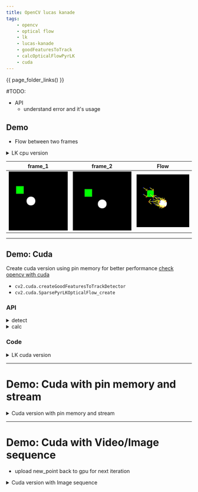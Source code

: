 ```yaml
---
title: OpenCV lucas kanade
tags:
    - opencv
    - optical flow
    - lk
    - lucas-kanade
    - goodFeaturesToTrack
    - calcOpticalFlowPyrLK
    - cuda
---
```


{{ page_folder_links() }}

#TODO:
- API
  - understand error and it's usage

## Demo
- Flow between two frames

<details>
    <summary>LK cpu version</summary>

```python
--8<-- "docs/Programming/vision/opencv/optical_flow/lk/code/simple.py"
```
</details>


| frame_1  | frame_2  | Flow  |
|---|---|---|
| ![](code/test_frame1.jpg)  | ![](code/test_frame2.jpg)  | ![](code/lk_result.jpg)  |


---

## Demo: Cuda
Create cuda version using pin memory for better performance [check opencv with cuda](Programming/vision/opencv/cuda/)


- `cv2.cuda.createGoodFeaturesToTrackDetector`
- `cv2.cuda.SparsePyrLKOpticalFlow_create`

### API
<details>
    <summary>detect</summary>

```python
d_pts = det.detect(d_gray, mask=None, stream=None)
```

<ul>
    <li><b>d_gray</b>: cv2.cuda_GpuMat, CV_8UC1, grayscale, non-empty.</li>
    <li><b>mask</b> (optional): cv2.cuda_GpuMat (CV_8U), same size; non-zero = allowed region.</li>
    <li><b>stream</b> (optional): cv2.cuda_Stream for async; if your build errors, omit it.</li>
    <li><b>d_pts</b> (return): cv2.cuda_GpuMat (N×1, CV_32FC2), each is (x, y) float32.</li>
  </ul>
  
</details>


<details>
    <summary>calc</summary>
```python
nextPts, status, err = flow.calc(prevImg, nextImg, prevPts, stream=None)
```


<ul>
    <li><b>prevImg, nextImg</b>: cv.cuda_GpuMat grayscale (CV_8UC1)<li>
    <li><b>prevPts</b>: cv.cuda_GpuMat of shape (N,1), type CV_32FC2 (points as (x,y))<li>
    <li><b>returns</b>: nextPts (N×1, CV_32FC2), status (N×1, CV_8U), err (N×1, CV_32F)<li>
</ul>

</details>


### Code
<details>
    <summary>LK cuda version</summary>

```python
--8<-- "docs/Programming/vision/opencv/optical_flow/lk/code/simple_cuda.py"
```
</details>


---

# Demo: Cuda with pin memory and stream

<details>
    <summary>Cuda version with pin memory and stream</summary>

```python
--8<-- "docs/Programming/vision/opencv/optical_flow/lk/code/simple_cuda_stream.py"
```
</details>


---

# Demo: Cuda with Video/Image sequence
- upload new_point back to gpu for next iteration

<details>
    <summary>Cuda version with Image sequence</summary>

```python
--8<-- "docs/Programming/vision/opencv/optical_flow/lk/code/cuda_image_sequence.py"
```
</details>